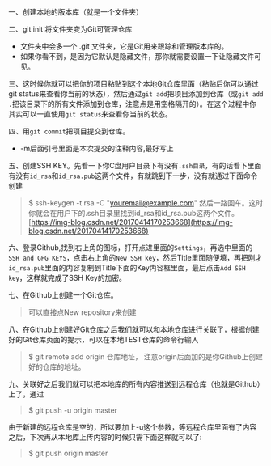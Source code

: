 一、创建本地的版本库（就是一个文件夹）

二、git init 将文件夹变为Git可管理仓库
- 文件夹中会多一个 .git 文件夹，它是Git用来跟踪和管理版本库的。
- 如果你看不到，是因为它默认是隐藏文件，那你就需要设置一下让隐藏文件可见。

三、这时候你就可以把你的项目粘贴到这个本地Git仓库里面（粘贴后你可以通过git status来查看你当前的状态），然后通过`git add`把项目添加到仓库（或`git add .`把该目录下的所有文件添加到仓库，注意点是用空格隔开的）。在这个过程中你其实可以一直使用`git status`来查看你当前的状态。

四、用`git commit`把项目提交到仓库。
-  -m后面引号里面是本次提交的注释内容,最好写上

五、创建SSH KEY。先看一下你C盘用户目录下有没有`.ssh目录`，有的话看下里面有没有`id_rsa`和`id_rsa.pub`这两个文件，有就跳到下一步，没有就通过下面命令创建
> $ ssh-keygen -t rsa -C "youremail@example.com"
 然后一路回车。这时你就会在用户下的.ssh目录里找到id_rsa和id_rsa.pub这两个文件。
 [https://img-blog.csdn.net/20170414170253668](https://img-blog.csdn.net/20170414170253668)
 
六、登录Github,找到右上角的图标，打开点进里面的`Settings`，再选中里面的`SSH and GPG KEYS`，点击右上角的`New SSH key`，然后Title里面随便填，再把刚才`id_rsa.pub`里面的内容复制到Title下面的Key内容框里面，最后点击`Add SSH key`，这样就完成了SSH Key的加密。

七、在Github上创建一个Git仓库。
> 可以直接点New repository来创建

八、在Github上创建好Git仓库之后我们就可以和本地仓库进行关联了，根据创建好的Git仓库页面的提示，可以在本地TEST仓库的命令行输入
> $ git remote add origin  仓库地址，
> 注意origin后面加的是你Github上创建好的仓库的地址。

九、关联好之后我们就可以把本地库的所有内容推送到远程仓库（也就是Github）上了，通过
> $ git push -u origin master

由于新建的远程仓库是空的，所以要加上-u这个参数，等远程仓库里面有了内容之后，下次再从本地库上传内容的时候只需下面这样就可以了:
> $ git push origin master